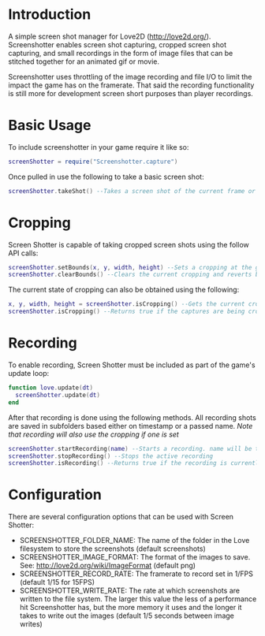 Introduction
=============

A simple screen shot manager for Love2D (http://love2d.org/). Screenshotter enables screen shot capturing, cropped screen shot capturing, and small recordings in the form of image files that can be stitched together for an animated gif or movie.

Screenshotter uses throttling of the image recording and file I/O to limit the impact the game has on the framerate. That said the recording functionality is still more for development screen short purposes than player recordings.

Basic Usage
=============

To include screenshotter in your game require it like so:
```lua
screenShotter = require("Screenshotter.capture")
```

Once pulled in use the following to take a basic screen shot:

```lua
screenShotter.takeShot() --Takes a screen shot of the current frame or cropping
```

Cropping
=============

Screen Shotter is capable of taking cropped screen shots using the follow API calls:
```lua
screenShotter.setBounds(x, y, width, height) --Sets a cropping at the given coordinate with the given width and height
screenShotter.clearBounds() --Clears the current cropping and reverts back to full screen capture
```

The current state of cropping can also be obtained using the following:

```lua
x, y, width, height = screenShotter.isCropping() --Gets the current cropping boundaries
screenShotter.isCropping() --Returns true if the captures are being cropped
```


Recording
=============

To enable recording, Screen Shotter must be included as part of the game's update loop:
```lua
function love.update(dt)
  screenShotter.update(dt)
end
```

After that recording is done using the following methods. All recording shots are saved in subfolders based either on timestamp or a passed name. _Note that recording will also use the cropping if one is set_
```lua
screenShotter.startRecording(name) --Starts a recording. name will be the subfolder name where the recorded images will be saved
screenShotter.stopRecording() --Stops the active recording
screenShotter.isRecording() --Returns true if the recording is currently active
```

Configuration
=============
There are several configuration options that can be used with Screen Shotter:
* SCREENSHOTTER_FOLDER_NAME: The name of the folder in the Love filesystem to store the screenshots (default screenshots)
* SCREENSHOTTER_IMAGE_FORMAT: The format of the images to save. See: http://love2d.org/wiki/ImageFormat (default png)
* SCREENSHOTTER_RECORD_RATE: The framerate to record set in 1/FPS (default 1/15 for 15FPS)
* SCREENSHOTTER_WRITE_RATE: The rate at which screenshots are written to the file system. The larger this value the less of a performance hit Screenshotter has, but the more memory it uses and the longer it takes to write out the images (default 1/5 seconds between image writes)
